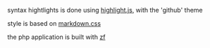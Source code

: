 
syntax hightlights is done using [highlight.js](http://softwaremaniacs.org/soft/highlight/), with the 'github' theme

style is based on [markdown.css](http://kevinburke.bitbucket.org/markdowncss/)

the php application is built with [zf](https://github.com/zweifisch/zf)
